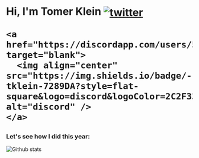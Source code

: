 <p align="left">
  <h1 align="left">Hi, I'm Tomer Klein
    <a href="https://twitter.com/intent/follow?screen_name=tomerklein" target="blank">
      <img align="center" src="https://img.shields.io/badge/-@tomerklein?style=flat-square&logo=twitter&labelColor=white" alt="twitter"/>
    </a>
    
    <a href="https://discordapp.com/users/507656855770628115/" target="blank">
      <img align="center" src="https://img.shields.io/badge/-tklein-7289DA?style=flat-square&logo=discord&logoColor=2C2F33" alt="discord" />
    </a>
  </h1>
</p>

### Let's see how I did this year:
![Github stats](https://github-readme-stats.vercel.app/api?username=t0mer&show_icons=true&theme=blueberry&count_private=true)
